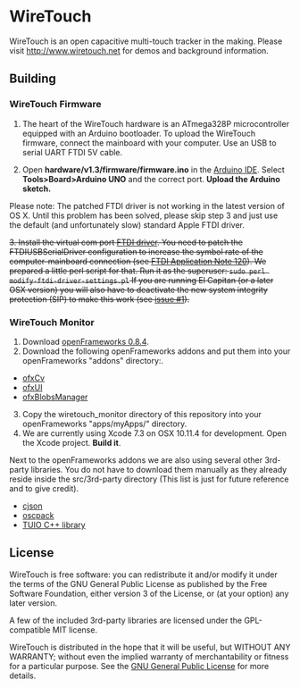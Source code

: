 # WireTouch

WireTouch is an open capacitive multi-touch tracker in the making.
Please visit http://www.wiretouch.net for demos and background information.

## Building
### WireTouch Firmware
1. The heart of the WireTouch hardware is an ATmega328P microcontroller equipped with an Arduino bootloader. To upload the WireTouch firmware, connect the mainboard with your computer. Use an USB to serial UART FTDI 5V cable.

2. Open **hardware/v1.3/firmware/firmware.ino** in the [Arduino IDE](http://arduino.cc/en/Main/Software). Select **Tools>Board>Arduino UNO** and the correct port. **Upload the Arduino sketch.**

Please note: The patched FTDI driver is not working in the latest version of OS X. Until this problem has been solved, please skip step 3 and just use the default (and unfortunately slow) standard Apple FTDI driver. 

~~3. Install the virtual com port [FTDI driver](http://www.ftdichip.com/Drivers/VCP.htm). You need to patch the FTDIUSBSerialDriver configuration to increase the symbol rate of the computer-mainboard connection (see [FTDI Application Note 120](http://www.ftdichip.com/Support/Documents/AppNotes/AN_120_Aliasing_VCP_Baud_Rates.pdf)). We prepared a little perl script for that. Run it as the superuser: ```sudo perl modify-ftdi-driver-settings.pl``` If you are running El Capitan (or a later OSX version) you will also have to deactivate the new system integrity protection (SIP) to make this work \(see [issue #1](https://github.com/arminbw/wiretouch/issues/1)\).~~

### WireTouch Monitor
1. Download [openFrameworks 0.8.4](https://github.com/openframeworks/openFrameworks).
2. Download the following openFrameworks addons and put them into your openFrameworks "addons" directory:.

  * [ofxCv](https://github.com/kylemcdonald/ofxCv)
  * [ofxUI](https://github.com/rezaali/ofxUI)
  * [ofxBlobsManager](https://github.com/peteruithoven/ofxBlobsManager)

3. Copy the wiretouch_monitor directory of this repository into your openFrameworks "apps/myApps/" directory.
4. We are currently using Xcode 7.3 on OSX 10.11.4 for development. Open the Xcode project. **Build it**.

Next to the openFrameworks addons we are also using several other 3rd-party libraries. You do not have to download them manually as they already reside inside the src/3rd-party directory (This list is just for future reference and to give credit).
* [cjson](https://github.com/DaveGamble/cJSON)
* [oscpack](http://code.google.com/p/oscpack)
* [TUIO C++ library](https://github.com/mkalten/TUIO11_CPP)

## License
WireTouch is free software: you can redistribute it and/or modify it under the terms of the GNU General Public License as published by the Free Software Foundation, either version 3 of the License, or (at your option) any later version.

A few of the included 3rd-party libraries are licensed under the GPL-compatible MIT license.

WireTouch is distributed in the hope that it will be useful, but WITHOUT ANY WARRANTY; without even the implied warranty of merchantability or fitness for a particular purpose. See the [GNU General Public License](http://www.gnu.org/licenses) for more details.

